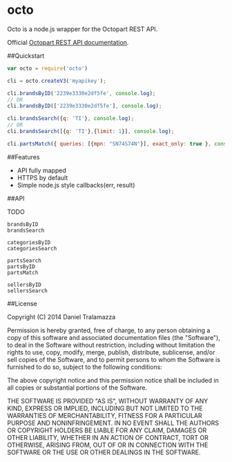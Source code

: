 octo
====

Octo is a node.js wrapper for the Octopart REST API.

Official [Octopart REST API documentation](http://octopart.com/api/docs/v3/rest-api).

##Quickstart

```js
var octo = require('octo')

cli = octo.createV3('myapikey');

cli.brandsByID('2239e3330e2df5fe', console.log);
// OR
cli.brandsByID(['2239e3330e2df5fe'], console.log);

cli.brandsSearch({q: 'TI'}, console.log);
// OR
cli.brandsSearch([{q: 'TI'},{limit: 1}], console.log);

cli.partsMatch({ queries: [{mpn: "SN74S74N"}], exact_only: true }, console.log);
```

##Features

* API fully mapped
* HTTPS by default
* Simple node.js style callbacks(err, result)

##API

TODO

    brandsByID
    brandsSearch

    categoriesByID
    categoriesSearch

    partsSearch
    partsByID
    partsMatch

    sellersByID
    sellersSearch

##License

Copyright (C) 2014 Daniel Tralamazza

Permission is hereby granted, free of charge, to any person obtaining a copy of this software and associated documentation files (the "Software"), to deal in the Software without restriction, including without limitation the rights to use, copy, modify, merge, publish, distribute, sublicense, and/or sell copies of the Software, and to permit persons to whom the Software is furnished to do so, subject to the following conditions:

The above copyright notice and this permission notice shall be included in all copies or substantial portions of the Software.

THE SOFTWARE IS PROVIDED "AS IS", WITHOUT WARRANTY OF ANY KIND, EXPRESS OR IMPLIED, INCLUDING BUT NOT LIMITED TO THE WARRANTIES OF MERCHANTABILITY, FITNESS FOR A PARTICULAR PURPOSE AND NONINFRINGEMENT. IN NO EVENT SHALL THE AUTHORS OR COPYRIGHT HOLDERS BE LIABLE FOR ANY CLAIM, DAMAGES OR OTHER LIABILITY, WHETHER IN AN ACTION OF CONTRACT, TORT OR OTHERWISE, ARISING FROM, OUT OF OR IN CONNECTION WITH THE SOFTWARE OR THE USE OR OTHER DEALINGS IN THE SOFTWARE.
